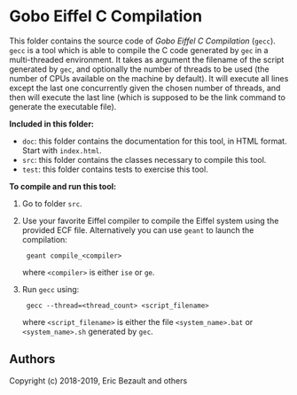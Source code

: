 # Gobo Eiffel C Compilation

This folder contains the source code of *Gobo Eiffel C Compilation*
(`gecc`). `gecc` is a tool which is able to compile the C code
generated by `gec` in a multi-threaded environment.
It takes as argument the filename of the script generated by `gec`,
and optionally the number of threads to be used (the number of CPUs
available on the machine by default). It will execute all lines
except the last one concurrently given the chosen number of threads,
and then will execute the last line (which is supposed to be the link
command to generate the executable file).

**Included in this folder:**

* `doc`: this folder contains the documentation for this tool,
  in HTML format. Start with `index.html`.
* `src`: this folder contains the classes necessary to compile this tool.
* `test`: this folder contains tests to exercise this tool.

**To compile and run this tool:**

1. Go to folder `src`.

2. Use your favorite Eiffel compiler to compile the Eiffel system using
   the provided ECF file. Alternatively you can use `geant` to launch
   the compilation:
   
        geant compile_<compiler>
       
    where `<compiler>` is either `ise` or `ge`.

3. Run `gecc` using:

        gecc --thread=<thread_count> <script_filename>

    where `<script_filename>` is either the file `<system_name>.bat`
    or `<system_name>.sh` generated by `gec`.

## Authors

Copyright (c) 2018-2019, Eric Bezault and others
